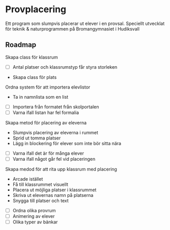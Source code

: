 # Provplacering
Ett program som slumpvis placerar ut elever i en provsal. Speciellt 
utvecklat för teknik & naturprogrammen på Bromangymnasiet i Hudiksvall

## Roadmap

Skapa class för klassrum
- [ ] Antal platser och klassrumstyp får styra storleken 
- Skapa class för plats

Ordna system för att importera elevlistor
- Ta in namnlista som en list
- [ ] Importera från formatet från skolportalen
- [ ] Varna ifall listan har fel formalia

Skapa metod för placering av eleverna
- Slumpvis placering av eleverna i rummet
- Sprid ut tomma platser
- Lägg in blockering för elever som inte bör sitta nära
- [ ] Varna ifall det är för många elever
- [ ] Varna ifall något går fel vid placeringen

Skapa medod för att rita upp klassrum med placering
- Arcade istället
- Få till klassrummet visuellt
- Placera ut möjliga platser i klassrummet
- Skriva ut elevernas namn på platserna
- Snygga till platser och text
- [ ] Ordna olika provrum
- [ ] Animering av elever
- [ ] Olika typer av bänkar